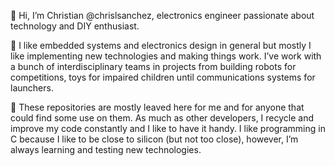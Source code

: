 👋 Hi, I’m Christian @chrislsanchez, electronics engineer passionate about technology and DIY enthusiast.

👀 I like embedded systems and electronics design in general but mostly I like implementing new technologies and making things work. I’ve work with a bunch of interdisciplinary teams in projects from building robots for competitions, toys for impaired children until communications systems for launchers.

🌱 These repositories are mostly leaved here for me and for anyone that could find some use on them. As much as other developers, I recycle and improve my code constantly and I like to have it handy. I like programming in C because I like to be close to silicon (but not too close), however, I’m always learning and testing new technologies.
